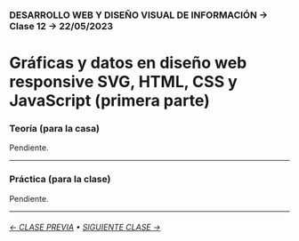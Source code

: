 ### DESARROLLO WEB Y DISEÑO VISUAL DE INFORMACIÓN → Clase 12 → 22/05/2023

# Gráficas y datos en diseño web responsive SVG, HTML, CSS y JavaScript (primera parte)

### Teoría (para la casa)

Pendiente.

- - - - - - - - - - - - - - 

### Práctica (para la clase)

Pendiente.

- - - - - - - 

###### [← CLASE PREVIA](https://github.com/profesorfaco/dno097-2024/tree/main/clase-11) • [SIGUIENTE CLASE →](https://github.com/profesorfaco/dno097-2024/tree/main/clase-13)
